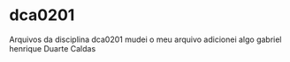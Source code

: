 # dca0201
Arquivos da disciplina dca0201
mudei o meu arquivo
adicionei algo
gabriel henrique Duarte Caldas